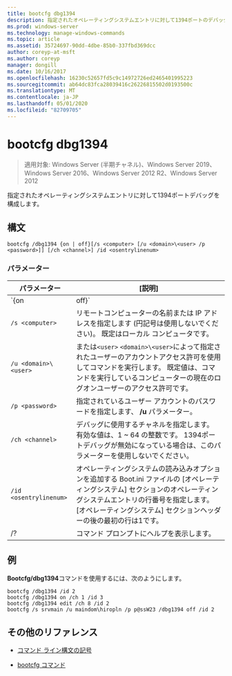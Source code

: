 ```yaml
---
title: bootcfg dbg1394
description: 指定されたオペレーティングシステムエントリに対して1394ポートのデバッグを構成する、bootcfg dbg1394 コマンドのリファレンストピック
ms.prod: windows-server
ms.technology: manage-windows-commands
ms.topic: article
ms.assetid: 35724697-90dd-4dbe-85b0-337fbd369dcc
author: coreyp-at-msft
ms.author: coreyp
manager: dongill
ms.date: 10/16/2017
ms.openlocfilehash: 16230c52657fd5c9c14972726ed2465401995223
ms.sourcegitcommit: ab64dc83fca28039416c26226815502d0193500c
ms.translationtype: MT
ms.contentlocale: ja-JP
ms.lasthandoff: 05/01/2020
ms.locfileid: "82709705"
---
```

# <a name="bootcfg-dbg1394"></a>bootcfg dbg1394

> 適用対象: Windows Server (半期チャネル)、Windows Server 2019、Windows Server 2016、Windows Server 2012 R2、Windows Server 2012

指定されたオペレーティングシステムエントリに対して1394ポートデバッグを構成します。

## <a name="syntax"></a>構文

```
bootcfg /dbg1394 {on | off}[/s <computer> [/u <domain>\<user> /p <password>]] [/ch <channel>] /id <osentrylinenum>
```

### <a name="parameters"></a>パラメーター

| パラメーター | [説明] |
| --------- | ----------- |
| `{on | off}` | 次のような1394ポートデバッグの値を指定します。<ul><li>**代わっ.** 指定さ`<osentrylinenum>`れたに/dbg1394 オプションを追加することにより、リモートデバッグのサポートを有効にします。</li><li>**オート.** 指定さ<osentrylinenum>れたから/dbg1394 オプションを削除することで、リモートデバッグのサポートを無効にします。</li></ul> |
| `/s <computer>` | リモートコンピューターの名前または IP アドレスを指定します (円記号は使用しないでください)。 既定はローカル コンピュータです。 |
| `/u <domain>\<user>`  | または`<user>` `<domain>\<user>`によって指定されたユーザーのアカウントアクセス許可を使用してコマンドを実行します。 既定値は、コマンドを実行しているコンピューターの現在のログオンユーザーのアクセス許可です。 |
| `/p <password>` | 指定されているユーザー アカウントのパスワードを指定します、 **/u** パラメーター。 |
| `/ch <channel>` | デバッグに使用するチャネルを指定します。 有効な値は、1 ~ 64 の整数です。 1394ポートデバッグが無効になっている場合は、このパラメーターを使用しないでください。 |
| `/id <osentrylinenum>` | オペレーティングシステムの読み込みオプションを追加する Boot.ini ファイルの [オペレーティングシステム] セクションのオペレーティングシステムエントリの行番号を指定します。 [オペレーティングシステム] セクションヘッダーの後の最初の行は1です。 |
| /? | コマンド プロンプトにヘルプを表示します。 |

## <a name="examples"></a>例

**Bootcfg/dbg1394**コマンドを使用するには、次のようにします。

```
bootcfg /dbg1394 /id 2
bootcfg /dbg1394 on /ch 1 /id 3
bootcfg /dbg1394 edit /ch 8 /id 2
bootcfg /s srvmain /u maindom\hiropln /p p@ssW23 /dbg1394 off /id 2
```

## <a name="additional-references"></a>その他のリファレンス

- [コマンド ライン構文の記号](command-line-syntax-key.md)

- [bootcfg コマンド](bootcfg.md)
